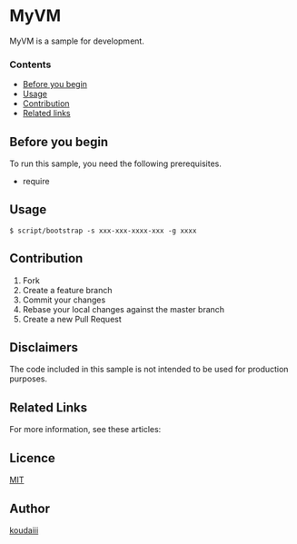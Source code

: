 MyVM
====

MyVM is a sample for development.

### Contents

- [Before you begin](#before-you-begin)
- [Usage](#usage)
- [Contribution](#contribution)
- [Related links](#related-links)

## Before you begin

To run this sample, you need the following prerequisites.
- require

## Usage

```console
$ script/bootstrap -s xxx-xxx-xxxx-xxx -g xxxx
```

## Contribution

1. Fork
1. Create a feature branch
1. Commit your changes
1. Rebase your local changes against the master branch
1. Create a new Pull Request

## Disclaimers
The code included in this sample is not intended to be used for production purposes.

## Related Links
For more information, see these articles:

## Licence

[MIT](https://github.com/koudaiii/myvm/blob/main/LICENCE)

## Author

[koudaiii](https://github.com/koudaiii)
